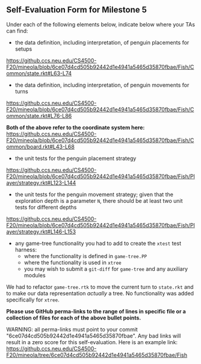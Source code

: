 ## Self-Evaluation Form for Milestone 5

Under each of the following elements below, indicate below where your
TAs can find:

- the data definition, including interpretation, of penguin placements for setups 

https://github.ccs.neu.edu/CS4500-F20/mineola/blob/6ce07d4cd505b92442d1e4941a5465d35870fbae/Fish/Common/state.rkt#L63-L74


- the data definition, including interpretation, of penguin movements for turns

https://github.ccs.neu.edu/CS4500-F20/mineola/blob/6ce07d4cd505b92442d1e4941a5465d35870fbae/Fish/Common/state.rkt#L76-L86


**Both of the above refer to the coordinate system here:**  
https://github.ccs.neu.edu/CS4500-F20/mineola/blob/6ce07d4cd505b92442d1e4941a5465d35870fbae/Fish/Common/board.rkt#L43-L68


- the unit tests for the penguin placement strategy 

https://github.ccs.neu.edu/CS4500-F20/mineola/blob/6ce07d4cd505b92442d1e4941a5465d35870fbae/Fish/Player/strategy.rkt#L123-L144

- the unit tests for the penguin movement strategy; 
  given that the exploration depth is a parameter `N`, there should be at least two unit tests for different depths 
  
https://github.ccs.neu.edu/CS4500-F20/mineola/blob/6ce07d4cd505b92442d1e4941a5465d35870fbae/Fish/Player/strategy.rkt#L146-L153
  
- any game-tree functionality you had to add to create the `xtest` test harness:
  - where the functionality is defined in `game-tree.PP`
  - where the functionality is used in `xtree`
  - you may wish to submit a `git-diff` for `game-tree` and any auxiliary modules 
  
We had to refactor `game-tree.rtk` to move the current turn to `state.rkt` and to make our data representation *actually* a tree. No functionality was added specifically for `xtree`.

**Please use GitHub perma-links to the range of lines in specific
file or a collection of files for each of the above bullet points.**

  WARNING: all perma-links must point to your commit "6ce07d4cd505b92442d1e4941a5465d35870fbae".
  Any bad links will result in a zero score for this self-evaluation.
  Here is an example link:
    <https://github.ccs.neu.edu/CS4500-F20/mineola/tree/6ce07d4cd505b92442d1e4941a5465d35870fbae/Fish>

